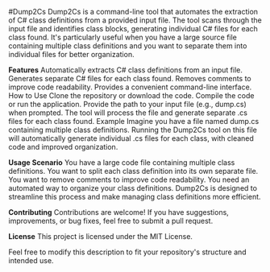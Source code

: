 #Dump2Cs
Dump2Cs is a command-line tool that automates the extraction of C# class definitions from a provided input file. The tool scans through the input file and identifies class blocks, generating individual C# files for each class found. It's particularly useful when you have a large source file containing multiple class definitions and you want to separate them into individual files for better organization.

**Features**
Automatically extracts C# class definitions from an input file.
Generates separate C# files for each class found.
Removes comments to improve code readability.
Provides a convenient command-line interface.
How to Use
Clone the repository or download the code.
Compile the code or run the application.
Provide the path to your input file (e.g., dump.cs) when prompted.
The tool will process the file and generate separate .cs files for each class found.
Example
Imagine you have a file named dump.cs containing multiple class definitions. Running the Dump2Cs tool on this file will automatically generate individual .cs files for each class, with cleaned code and improved organization.

**Usage Scenario**
You have a large code file containing multiple class definitions.
You want to split each class definition into its own separate file.
You want to remove comments to improve code readability.
You need an automated way to organize your class definitions.
Dump2Cs is designed to streamline this process and make managing class definitions more efficient.

**Contributing**
Contributions are welcome! If you have suggestions, improvements, or bug fixes, feel free to submit a pull request.

**License**
This project is licensed under the MIT License.

Feel free to modify this description to fit your repository's structure and intended use.
